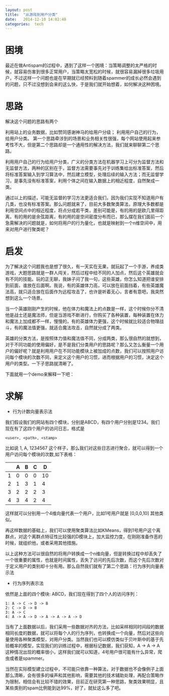 ```yaml
---
layout: post
title:  "从游戏到用户分类"
date:   2014-12-10 14:02:48
categories:  tech
---
```

# 困境
最近在做Antispam的过程中，遇到了这样一个困境：当策略调整的太严格的时候，就容易伤害到很多正常用户，当策略太宽松的时候，就很容易漏掉很多垃圾用户，不过这样一个问题也是在早期就已经预料到随着spammer的成长必然会遇到的问题，只不过没想到会来的这么快，于是我们就开始想着，如何解决这种困境。

# 思路
解决这个问题的思路有两个

利用站上的业务数据，比如赞同感谢神马的给用户分级；
利用用户自己的行为，给用户分类。
第一个思路牵涉到的场景和业务相关性很强，每个网站使用起来参考性不大，但是第二个思路却是一个通用性的解决方法，我们就来聊聊第二个思路。

利用用户自己的行为给用户分类，广义的分类方法在机器学习上可分为监督方法和无监督方法，两种的区别在于，监督方法需要事先对于训练集给出标准答案，然后将标准答案输入到学习算法中，然后建立模型，处理后续的输入方法；而无监督学习，是事先没有标准答案，利用个体之间在输入数据上的相近程度，自然聚成一类。

通过以上的描述，可能无监督的学习方法更适合我们，因为我们实现不知道用户有几类，也没有标准答案。那么问题就来了，目前大多数聚类算法，原理大多数都是利用空间点中的相近程度，将点分成若干类，差别可能是，有的用的是欧几里得距离，有的用的是余弦距离，有的用的是空间密度分布而已，那么摆在我们面前一个急需解决的问题就是，如何将用户的行为量化，也就是映射到一个n维空间中，用来对用户进行聚类呢？

<!--more-->

# 启发
为了解决这个问题我也是想了很久，有一天实在无果，就玩起了一个手游，养成类游戏，大题思路就是一群人闯关，然后过程中给不同的人加点，然后这个英雄就会有不同的技能。玩的正无聊，我妹子问了我一句，这些英雄，你怎么知道把谁安排到前面，谁放在后面啊。我说，有的英雄体力高，可以放在前面挡着，有些英雄魔法高，就只适合放在后面作为远程攻击了，也许是听着无心，言者有意吧，我突然想到这么一个场景。

当一个英雄刚刚产生的时候，他在体力和魔法上的点数是一样，这个时候你分不清他是战士还是魔法师，但是当游戏不断进行，你购买了各种装置，每种装置在体力和魔法上加成都不一样，慢慢的，有的英雄体力更强，这个时候就比较适合物理战斗，有的魔法值更强，就适合魔法攻击，自然就分成了两类。

英雄的分类方法，是按照体力值和魔法值不同，分成两类，那么很自然的就想到，对于不同功能的使用偏好，是不是我们分类用户的思路呢？那么又怎么衡量一个用户的偏好呢？就是利用用户在不同功能模块上被加成的点数，我们可以按照用户访问每个模块的次数不同，来定义这个用户的习惯，进而根据用户的习惯，决定这个用户的类型。一下子思路就清晰了。

下面就用一个demo来解释一下吧：

# 求解
*    行为计数向量表示法

我们假设我们的网站有四个模块，分别是ABCD，有四个用户分别是1234。我们现在有了这四个用户的访问日志，格式是

    <user>, <path>, <stamp>
    
比如说 1, A, 1234567 这个样子，那么我们对这些日志进行聚合，就可以得到一个用户访问每个模块的次数,如下表格：

||A|B|C|D|
|-|-|-|-|-|
|1|0|0|0|10|
|2|1|3|1|4|
|3|2|2|2|3|
|4|3|4|2|4|

这样就可以分别用一个4维向量代表一个用户，比如1号用户就是 [0,0,0,10] 其他类似。

再这样数据的基础上，我们可以使用聚类算法比如KMeans，得到1号用户这个离群点，对这个离群点特征性比较强的D模块上，加大监控力度，在刚刚准备作恶的时候，就组织他，或者采用其他措施。

以上这种方法可以很自然的将用户转换成一个n维向量，但是转换过程中却丢失了一个很重要的属性，也就是时间属性，丢失了访问的先后次数，而这个先后次数对于定义用户的类别却十分有用。那么自然我们就有了第二个思路：行为序列向量表示法

*    行为序列表示法

依然是上面的四个模块: ABCD，我们现在得到了四个人的访问序列：

    1: A -> C -> D -> B
    2: C -> D -> B
    3: A -> C
    4: A -> A -> D -> A -> A -> A -> D

当有了上面数据以后，我们采用一些数据对齐的方法，比如采样相同时间段的数据相同长度的数据，就可以将每个人的行为序列，也转换成一个向量，然后对这些向量使用各种聚类模型，对用户分类。当然我们也可以模仿类似于贝叶斯中的基于先验概率的模型，实现我们的训练过程中，根据标记数据，我们获知，A -> A -> A这种情况出现的概率很小，这样我们就可以知道，4号用户很可能有什么异常，爬虫或者是spammer。

当然在实际模型建立过程中，不可能只依靠一种算法，对于数据也不会像例子上面那么清晰，会有很多的噪声和其他影响，需要其他的技术辅助处理，再配合策略作为限制，相信会有比较不错的效果，目前正在研究第一种思路，聚类效果明显，且某些类别的spam比例能到达99%，好了，就扯这么多了吧。
